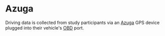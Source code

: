 # Azuga

Driving data is collected from study participants via an [Azuga](https://www.azuga.com/) GPS device plugged into their vehicle's [OBD](https://en.wikipedia.org/wiki/On-board_diagnostics) port.
